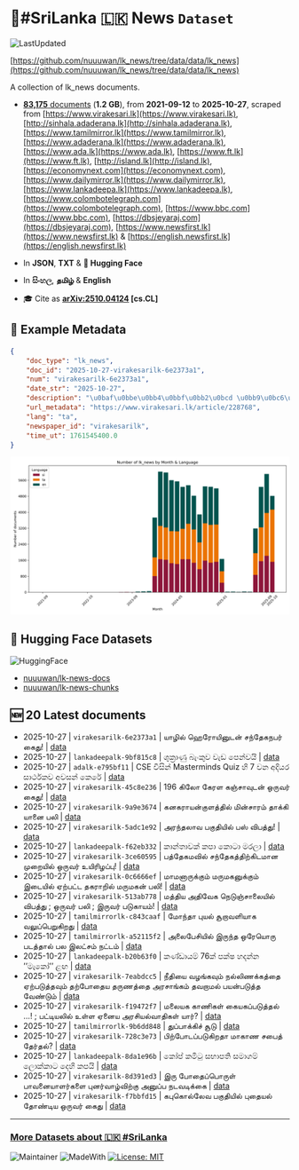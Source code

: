 # 📄#SriLanka 🇱🇰 News `Dataset`

![LastUpdated](https://img.shields.io/badge/last_updated-2025--10--27_11:49:12-green)

[https://github.com/nuuuwan/lk_news/tree/data/data/lk_news](https://github.com/nuuuwan/lk_news/tree/data/data/lk_news)

A collection of lk_news documents.

- [**83,175** documents](https://github.com/nuuuwan/lk_news/tree/data/data/lk_news) (**1.2 GB**), from **2021-09-12** to **2025-10-27**, scraped from [https://www.virakesari.lk](https://www.virakesari.lk), [http://sinhala.adaderana.lk](http://sinhala.adaderana.lk), [https://www.tamilmirror.lk](https://www.tamilmirror.lk), [https://www.adaderana.lk](https://www.adaderana.lk), [https://www.ada.lk](https://www.ada.lk), [https://www.ft.lk](https://www.ft.lk), [http://island.lk](http://island.lk), [https://economynext.com](https://economynext.com), [https://www.dailymirror.lk](https://www.dailymirror.lk), [https://www.lankadeepa.lk](https://www.lankadeepa.lk), [https://www.colombotelegraph.com](https://www.colombotelegraph.com), [https://www.bbc.com](https://www.bbc.com), [https://dbsjeyaraj.com](https://dbsjeyaraj.com), [https://www.newsfirst.lk](https://www.newsfirst.lk) & [https://english.newsfirst.lk](https://english.newsfirst.lk)

- In **JSON**, **TXT** & **🤗 Hugging Face**

- In **සිංහල**, **தமிழ்** & **English**

- 🎓 Cite as **[arXiv:2510.04124](https://arxiv.org/abs/2510.04124) [cs.CL]**

## 📝 Example Metadata

```json
{
    "doc_type": "lk_news",
    "doc_id": "2025-10-27-virakesarilk-6e2373a1",
    "num": "virakesarilk-6e2373a1",
    "date_str": "2025-10-27",
    "description": "\u0baf\u0bbe\u0bb4\u0bbf\u0bb2\u0bcd \u0bb9\u0bc6\u0bb0\u0bcb\u0baf\u0bbf\u0ba9\u0bc1\u0b9f\u0ba9\u0bcd \u0b9a\u0ba8\u0bcd\u0ba4\u0bc7\u0b95\u0ba8\u0baa\u0bb0\u0bcd \u0b95\u0bc8\u0ba4\u0bc1!",
    "url_metadata": "https://www.virakesari.lk/article/228768",
    "lang": "ta",
    "newspaper_id": "virakesarilk",
    "time_ut": 1761545400.0
}
```

![Chart](https://raw.githubusercontent.com/nuuuwan/lk_news/refs/heads/data/data/lk_news/docs_by_month_and_lang.png)

## 🤗 Hugging Face Datasets

![HuggingFace](https://img.shields.io/badge/-HuggingFace-FDEE21?style=for-the-badge&logo=HuggingFace)

- [nuuuwan/lk-news-docs](https://huggingface.co/datasets/nuuuwan/lk-news-docs)
- [nuuuwan/lk-news-chunks](https://huggingface.co/datasets/nuuuwan/lk-news-chunks)

## 🆕 20 Latest documents

- 2025-10-27 | `virakesarilk-6e2373a1` | யாழில் ஹெரோயினுடன் சந்தேகநபர் கைது! | [data](https://github.com/nuuuwan/lk_news/tree/data/data/lk_news/2020s/2025/2025-10-27-virakesarilk-6e2373a1)
- 2025-10-27 | `lankadeepalk-9bf815c8` | ශුක්‍රාණු බැංකුව වැඩ පෙන්වයි | [data](https://github.com/nuuuwan/lk_news/tree/data/data/lk_news/2020s/2025/2025-10-27-lankadeepalk-9bf815c8)
- 2025-10-27 | `adalk-e795bf11` | CSE විසින් Masterminds Quiz හි  7 වන අදියර සාර්ථකව අවසන් කෙරේ | [data](https://github.com/nuuuwan/lk_news/tree/data/data/lk_news/2020s/2025/2025-10-27-adalk-e795bf11)
- 2025-10-27 | `virakesarilk-45c8e236` | 196 கிலோ கேரள கஞ்சாவுடன் ஒருவர் கைது! | [data](https://github.com/nuuuwan/lk_news/tree/data/data/lk_news/2020s/2025/2025-10-27-virakesarilk-45c8e236)
- 2025-10-27 | `virakesarilk-9a9e3674` | கனகராயன்குளத்தில் மின்சாரம் தாக்கி யானை பலி | [data](https://github.com/nuuuwan/lk_news/tree/data/data/lk_news/2020s/2025/2025-10-27-virakesarilk-9a9e3674)
- 2025-10-27 | `virakesarilk-5adc1e92` | அரந்தலாவ பகுதியில் பஸ் விபத்து! | [data](https://github.com/nuuuwan/lk_news/tree/data/data/lk_news/2020s/2025/2025-10-27-virakesarilk-5adc1e92)
- 2025-10-27 | `lankadeepalk-f62eb332` | කාන්තාවක් කපා කොටා මරලා | [data](https://github.com/nuuuwan/lk_news/tree/data/data/lk_news/2020s/2025/2025-10-27-lankadeepalk-f62eb332)
- 2025-10-27 | `virakesarilk-3ce60595` | பத்தேகமவில் சந்தேகத்திற்கிடமான முறையில் ஒருவர் உயிரிழப்பு! | [data](https://github.com/nuuuwan/lk_news/tree/data/data/lk_news/2020s/2025/2025-10-27-virakesarilk-3ce60595)
- 2025-10-27 | `virakesarilk-0c6666ef` | மாமனாருக்கும் மருமகனுக்கும் இடையில் ஏற்பட்ட தகராறில் மருமகன் பலி! | [data](https://github.com/nuuuwan/lk_news/tree/data/data/lk_news/2020s/2025/2025-10-27-virakesarilk-0c6666ef)
- 2025-10-27 | `virakesarilk-513ab778` | மத்திய அதிவேக நெடுஞ்சாலையில் விபத்து ; ஒருவர் பலி ; இருவர் படுகாயம்! | [data](https://github.com/nuuuwan/lk_news/tree/data/data/lk_news/2020s/2025/2025-10-27-virakesarilk-513ab778)
- 2025-10-27 | `tamilmirrorlk-c843caaf` | மோந்தா புயல் சூறாவளியாக வலுப்பெறுகிறது | [data](https://github.com/nuuuwan/lk_news/tree/data/data/lk_news/2020s/2025/2025-10-27-tamilmirrorlk-c843caaf)
- 2025-10-27 | `tamilmirrorlk-a52115f2` | அலைபேசியில் இருந்த ஒரேயொரு படத்தால் பல இலட்சம் நட்டம் | [data](https://github.com/nuuuwan/lk_news/tree/data/data/lk_news/2020s/2025/2025-10-27-tamilmirrorlk-a52115f2)
- 2025-10-27 | `lankadeepalk-b20b63f0` | කණ්ඩායම් 76ක් පක්ෂ හදන්න ’’මැකෝ’’  ළඟ | [data](https://github.com/nuuuwan/lk_news/tree/data/data/lk_news/2020s/2025/2025-10-27-lankadeepalk-b20b63f0)
- 2025-10-27 | `virakesarilk-7eabdcc5` | நீதியை வழங்கவும் நல்லிணக்கத்தை ஏற்படுத்தவும் தற்போதைய தருணத்தை அரசாங்கம் தவறாமல் பயன்படுத்த வேண்டும் | [data](https://github.com/nuuuwan/lk_news/tree/data/data/lk_news/2020s/2025/2025-10-27-virakesarilk-7eabdcc5)
- 2025-10-27 | `virakesarilk-f19472f7` | மலையக காணிகள் கையகப்படுத்தல் …! ; பட்டியலில் உள்ள ஏனைய அரசியல்வாதிகள் யார்? | [data](https://github.com/nuuuwan/lk_news/tree/data/data/lk_news/2020s/2025/2025-10-27-virakesarilk-f19472f7)
- 2025-10-27 | `tamilmirrorlk-9b6dd848` | துப்பாக்கிச்  சூடு | [data](https://github.com/nuuuwan/lk_news/tree/data/data/lk_news/2020s/2025/2025-10-27-tamilmirrorlk-9b6dd848)
- 2025-10-27 | `virakesarilk-728c3e73` | பிற்போடப்படுகிறதா மாகாண சபைத் தேர்தல்? | [data](https://github.com/nuuuwan/lk_news/tree/data/data/lk_news/2020s/2025/2025-10-27-virakesarilk-728c3e73)
- 2025-10-27 | `lankadeepalk-8da1e96b` | කෝප් කමිටු සභාපති සමාගම්  ලොක්කාට දෙහි කපයි | [data](https://github.com/nuuuwan/lk_news/tree/data/data/lk_news/2020s/2025/2025-10-27-lankadeepalk-8da1e96b)
- 2025-10-27 | `virakesarilk-8d391ed3` | இரு போதைப்பொருள் பாவனையாளர்களை புனர்வாழ்விற்கு அனுப்ப நடவடிக்கை | [data](https://github.com/nuuuwan/lk_news/tree/data/data/lk_news/2020s/2025/2025-10-27-virakesarilk-8d391ed3)
- 2025-10-27 | `virakesarilk-f7bbfd15` | கபுகொல்லேவ பகுதியில் புதையல் தோண்டிய ஒருவர் கைது | [data](https://github.com/nuuuwan/lk_news/tree/data/data/lk_news/2020s/2025/2025-10-27-virakesarilk-f7bbfd15)

---

### [More Datasets about 🇱🇰 #SriLanka](https://github.com/nuuuwan/lk_datasets)

![Maintainer](https://img.shields.io/badge/maintainer-nuuuwan-red)
![MadeWith](https://img.shields.io/badge/made_with-python-blue)
[![License: MIT](https://img.shields.io/badge/License-MIT-yellow.svg)](https://opensource.org/licenses/MIT)
